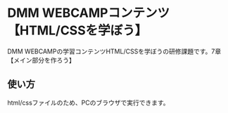 # DMM WEBCAMPコンテンツ【HTML/CSSを学ぼう】

DMM WEBCAMPの学習コンテンツHTML/CSSを学ぼうの研修課題です。7章【メイン部分を作ろう】

## 使い方

html/cssファイルのため、PCのブラウザで実行できます。
